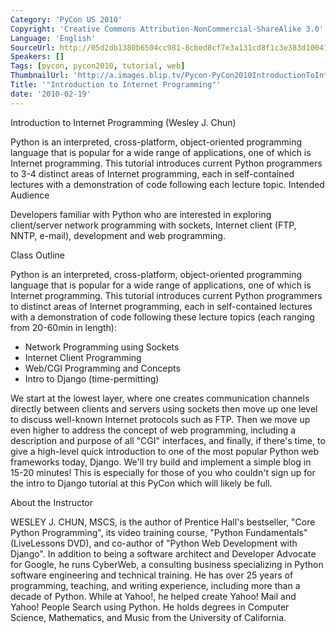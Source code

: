 ```yaml
---
Category: 'PyCon US 2010'
Copyright: 'Creative Commons Attribution-NonCommercial-ShareAlike 3.0'
Language: 'English'
SourceUrl: http://05d2db1380b6504cc981-8cbed8cf7e3a131cd8f1c3e383d10041.r93.cf2.rackcdn.com/pycon-us-2010/249_introduction-to-internet-programming.m4v
Speakers: []
Tags: [pycon, pycon2010, tutorial, web]
ThumbnailUrl: 'http://a.images.blip.tv/Pycon-PyCon2010IntroductionToInternetProgramming900-958.jpg'
Title: '"Introduction to Internet Programming"'
date: '2010-02-19'
---
```

Introduction to Internet Programming (Wesley J. Chun)

Python is an interpreted, cross-platform, object-oriented programming language
that is popular for a wide range of applications, one of which is Internet
programming. This tutorial introduces current Python programmers to 3-4
distinct areas of Internet programming, each in self-contained lectures with a
demonstration of code following each lecture topic. Intended Audience

Developers familiar with Python who are interested in exploring client/server
network programming with sockets, Internet client (FTP, NNTP, e-mail),
development and web programming.

Class Outline

Python is an interpreted, cross-platform, object-oriented programming language
that is popular for a wide range of applications, one of which is Internet
programming. This tutorial introduces current Python programmers to distinct
areas of Internet programming, each in self-contained lectures with a
demonstration of code following these lecture topics (each ranging from
20-60min in length):

  * Network Programming using Sockets 
  * Internet Client Programming 
  * Web/CGI Programming and Concepts 
  * Intro to Django (time-permitting) 

We start at the lowest layer, where one creates communication channels
directly between clients and servers using sockets then move up one level to
discuss well-known Internet protocols such as FTP. Then we move up even higher
to address the concept of web programming, including a description and purpose
of all "CGI" interfaces, and finally, if there's time, to give a high-level
quick introduction to one of the most popular Python web frameworks today,
Django. We'll try build and implement a simple blog in 15-20 minutes! This is
especially for those of you who couldn't sign up for the intro to Django
tutorial at this PyCon which will likely be full.

About the Instructor

WESLEY J. CHUN, MSCS, is the author of Prentice Hall's bestseller, "Core
Python Programming", its video training course, "Python Fundamentals"
(LiveLessons DVD), and co-author of "Python Web Development with Django". In
addition to being a software architect and Developer Advocate for Google, he
runs CyberWeb, a consulting business specializing in Python software
engineering and technical training. He has over 25 years of programming,
teaching, and writing experience, including more than a decade of Python.
While at Yahoo!, he helped create Yahoo! Mail and Yahoo! People Search using
Python. He holds degrees in Computer Science, Mathematics, and Music from the
University of California.


